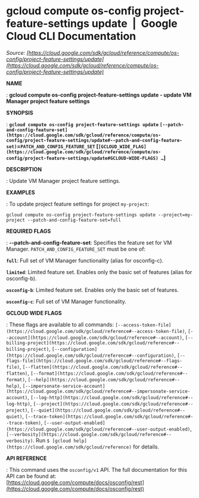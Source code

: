 # gcloud compute os-config project-feature-settings update  |  Google Cloud CLI Documentation

*Source: [https://cloud.google.com/sdk/gcloud/reference/compute/os-config/project-feature-settings/update](https://cloud.google.com/sdk/gcloud/reference/compute/os-config/project-feature-settings/update)*

**NAME**

: **gcloud compute os-config project-feature-settings update - update VM Manager project feature settings**

**SYNOPSIS**

: **`gcloud compute os-config project-feature-settings update` `[--patch-and-config-feature-set](https://cloud.google.com/sdk/gcloud/reference/compute/os-config/project-feature-settings/update#--patch-and-config-feature-set)`=`PATCH_AND_CONFIG_FEATURE_SET` [`[GCLOUD_WIDE_FLAG](https://cloud.google.com/sdk/gcloud/reference/compute/os-config/project-feature-settings/update#GCLOUD-WIDE-FLAGS) …`]**

**DESCRIPTION**

: Update VM Manager project feature settings.

**EXAMPLES**

: To update project feature settings for project `my-project`:

```
gcloud compute os-config project-feature-settings update --project=my-project --patch-and-config-feature-set=full
```

**REQUIRED FLAGS**

: **--patch-and-config-feature-set**:
Specifies the feature set for VM Manager.
`PATCH_AND_CONFIG_FEATURE_SET` must be one of:

**`full`**:
Full set of VM Manager functionality (alias for osconfig-c).

**`limited`**:
Limited feature set. Enables only the basic set of features (alias for
osconfig-b).

**`osconfig-b`**:
Limited feature set. Enables only the basic set of features.

**`osconfig-c`**:
Full set of VM Manager functionality.

**GCLOUD WIDE FLAGS**

: These flags are available to all commands: `[--access-token-file](https://cloud.google.com/sdk/gcloud/reference#--access-token-file)`,
`[--account](https://cloud.google.com/sdk/gcloud/reference#--account)`, `[--billing-project](https://cloud.google.com/sdk/gcloud/reference#--billing-project)`,
`[--configuration](https://cloud.google.com/sdk/gcloud/reference#--configuration)`,
`[--flags-file](https://cloud.google.com/sdk/gcloud/reference#--flags-file)`,
`[--flatten](https://cloud.google.com/sdk/gcloud/reference#--flatten)`, `[--format](https://cloud.google.com/sdk/gcloud/reference#--format)`, `[--help](https://cloud.google.com/sdk/gcloud/reference#--help)`, `[--impersonate-service-account](https://cloud.google.com/sdk/gcloud/reference#--impersonate-service-account)`,
`[--log-http](https://cloud.google.com/sdk/gcloud/reference#--log-http)`,
`[--project](https://cloud.google.com/sdk/gcloud/reference#--project)`, `[--quiet](https://cloud.google.com/sdk/gcloud/reference#--quiet)`, `[--trace-token](https://cloud.google.com/sdk/gcloud/reference#--trace-token)`, `[--user-output-enabled](https://cloud.google.com/sdk/gcloud/reference#--user-output-enabled)`,
`[--verbosity](https://cloud.google.com/sdk/gcloud/reference#--verbosity)`.
Run `$ [gcloud help](https://cloud.google.com/sdk/gcloud/reference)` for details.

**API REFERENCE**

: This command uses the `osconfig/v1` API. The full documentation for
this API can be found at: [https://cloud.google.com/compute/docs/osconfig/rest](https://cloud.google.com/compute/docs/osconfig/rest)
